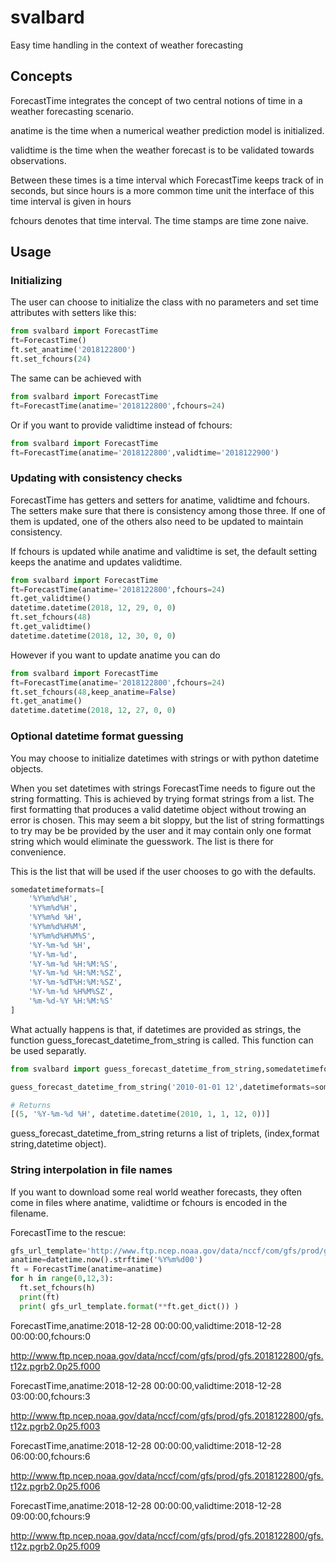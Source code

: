 # svalbard

Easy time handling in the context of weather forecasting

## Concepts

ForecastTime integrates the concept of two central notions of time in a weather forecasting scenario.

anatime is the time when a numerical weather prediction model is initialized.

validtime is the time when the weather forecast is to be validated towards observations.

Between these times is a time interval which ForecastTime keeps track of in seconds, but
since hours is a more common time unit the interface of this time interval is given in hours

fchours denotes that time interval.
The time stamps are time zone naive.

## Usage

### Initializing

The user can choose to initialize the class with no parameters and set time attributes with setters like this:

~~~~python
from svalbard import ForecastTime
ft=ForecastTime()
ft.set_anatime('2018122800')
ft.set_fchours(24)
~~~~

The same can be achieved with

~~~~python
from svalbard import ForecastTime
ft=ForecastTime(anatime='2018122800',fchours=24)
~~~~

Or if you want to provide validtime instead of fchours:

~~~~python
from svalbard import ForecastTime
ft=ForecastTime(anatime='2018122800',validtime='2018122900')
~~~~

### Updating with consistency checks

ForecastTime has getters and setters for anatime, validtime and fchours.  The setters make sure that there is consistency among those three. If one of them is updated, one of the others also need to be updated to maintain consistency.

If fchours is updated while anatime and validtime is set, the default setting keeps the anatime and updates validtime.

~~~~python
from svalbard import ForecastTime
ft=ForecastTime(anatime='2018122800',fchours=24)
ft.get_validtime()
datetime.datetime(2018, 12, 29, 0, 0)
ft.set_fchours(48)
ft.get_validtime()
datetime.datetime(2018, 12, 30, 0, 0)
~~~~

However if you want to update anatime you can do

~~~~python
from svalbard import ForecastTime
ft=ForecastTime(anatime='2018122800',fchours=24)
ft.set_fchours(48,keep_anatime=False)
ft.get_anatime()
datetime.datetime(2018, 12, 27, 0, 0)
~~~~

### Optional datetime format guessing

You may choose to initialize datetimes with strings or with python datetime objects.

When you set datetimes with strings ForecastTime needs to figure out the string formatting. This is achieved by trying format strings from a list. The first formatting that produces a valid datetime object without trowing an error is chosen.  This may seem a bit sloppy, but the list of string formattings to try may be be provided by the user and it may contain only one format string which would eliminate the guesswork. The list is there for convenience.

This is the list that will be used if the user chooses to go with the defaults.

~~~~python
somedatetimeformats=[
    '%Y%m%d%H',
    '%Y%m%d%H',
    '%Y%m%d %H',
    '%Y%m%d%H%M',
    '%Y%m%d%H%M%S',
    '%Y-%m-%d %H',
    '%Y-%m-%d',
    '%Y-%m-%d %H:%M:%S',
    '%Y-%m-%d %H:%M:%SZ',
    '%Y-%m-%dT%H:%M:%SZ',
    '%Y-%m-%d %H%M%SZ',
    '%m-%d-%Y %H:%M:%S'
]
~~~~

What actually happens is that, if datetimes are provided as strings, the function guess_forecast_datetime_from_string is called.
This function can be used separatly.

~~~~python
from svalbard import guess_forecast_datetime_from_string,somedatetimeformats

guess_forecast_datetime_from_string('2010-01-01 12',datetimeformats=somedatetimeformats,verbose=False)

# Returns
[(5, '%Y-%m-%d %H', datetime.datetime(2010, 1, 1, 12, 0))]
~~~~

guess_forecast_datetime_from_string returns a list of triplets, (index,format string,datetime object).

### String interpolation in file names

If you want to download some real world weather forecasts,  they often come in files where anatime, validtime or fchours is encoded in the filename.

ForecastTime to the rescue:

~~~~python
gfs_url_template='http://www.ftp.ncep.noaa.gov/data/nccf/com/gfs/prod/gfs.{anatime:%Y%m%d%H}/gfs.t12z.pgrb2.0p25.f{fchours:03d}'
anatime=datetime.now().strftime('%Y%m%d00')
ft = ForecastTime(anatime=anatime)
for h in range(0,12,3):
  ft.set_fchours(h)
  print(ft)
  print( gfs_url_template.format(**ft.get_dict()) )
~~~~

ForecastTime,anatime:2018-12-28 00:00:00,validtime:2018-12-28 00:00:00,fchours:0

http://www.ftp.ncep.noaa.gov/data/nccf/com/gfs/prod/gfs.2018122800/gfs.t12z.pgrb2.0p25.f000

ForecastTime,anatime:2018-12-28 00:00:00,validtime:2018-12-28 03:00:00,fchours:3

http://www.ftp.ncep.noaa.gov/data/nccf/com/gfs/prod/gfs.2018122800/gfs.t12z.pgrb2.0p25.f003

ForecastTime,anatime:2018-12-28 00:00:00,validtime:2018-12-28 06:00:00,fchours:6

http://www.ftp.ncep.noaa.gov/data/nccf/com/gfs/prod/gfs.2018122800/gfs.t12z.pgrb2.0p25.f006

ForecastTime,anatime:2018-12-28 00:00:00,validtime:2018-12-28 09:00:00,fchours:9

http://www.ftp.ncep.noaa.gov/data/nccf/com/gfs/prod/gfs.2018122800/gfs.t12z.pgrb2.0p25.f009
